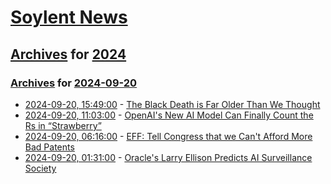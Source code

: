 # [Soylent News](../../../README.md)

## [Archives](../../index.md) for [2024](../index.md)

### [Archives](../../index.md) for [2024-09-20](index.md)

* [2024-09-20, 15:49:00](https://soylentnews.org/article.pl?sid=24/09/19/0321209&from=rss) - [The Black Death is Far Older Than We Thought](https://soylentnews.org/article.pl?sid=24/09/19/0321209&from=rss)
* [2024-09-20, 11:03:00](https://soylentnews.org/article.pl?sid=24/09/19/034206&from=rss) - [OpenAI's New AI Model Can Finally Count the Rs in “Strawberry”](https://soylentnews.org/article.pl?sid=24/09/19/034206&from=rss)
* [2024-09-20, 06:16:00](https://soylentnews.org/article.pl?sid=24/09/18/1827232&from=rss) - [EFF: Tell Congress that we Can't Afford More Bad Patents](https://soylentnews.org/article.pl?sid=24/09/18/1827232&from=rss)
* [2024-09-20, 01:31:00](https://soylentnews.org/article.pl?sid=24/09/18/1443223&from=rss) - [Oracle's Larry Ellison Predicts AI Surveillance Society](https://soylentnews.org/article.pl?sid=24/09/18/1443223&from=rss)
